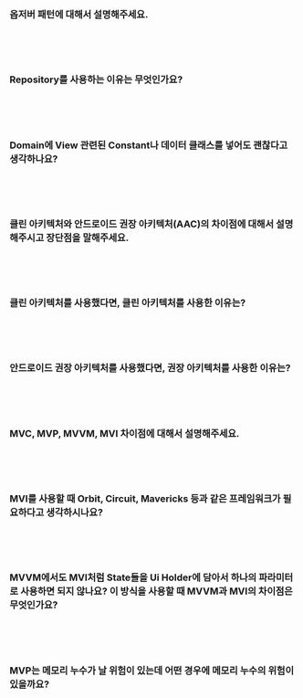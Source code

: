 ### 옵저버 패턴에 대해서 설명해주세요.

<br><br><br>

### Repository를 사용하는 이유는 무엇인가요?

<br><br><br>

### Domain에 View 관련된 Constant나 데이터 클래스를 넣어도 괜찮다고 생각하나요?

<br><br><br>

### 클린 아키텍처와 안드로이드 권장 아키텍처(AAC)의 차이점에 대해서 설명해주시고 장단점을 말해주세요.

<br><br><br>

### 클린 아키텍처를 사용했다면, 클린 아키텍처를 사용한 이유는?

<br><br><br>

### 안드로이드 권장 아키텍처를 사용했다면, 권장 아키텍처를 사용한 이유는?

<br><br><br>

### MVC, MVP, MVVM, MVI 차이점에 대해서 설명해주세요.

<br><br><br>

### MVI를 사용할 때 Orbit, Circuit, Mavericks 등과 같은 프레임워크가 필요하다고 생각하시나요?

<br><br><br>

### MVVM에서도 MVI처럼 State들을 Ui Holder에 담아서 하나의 파라미터로 사용하면 되지 않나요? 이 방식을 사용할 때 MVVM과 MVI의 차이점은 무엇인가요?

<br><br><br>

### MVP는 메모리 누수가 날 위험이 있는데 어떤 경우에 메모리 누수의 위험이 있을까요?

<br><br><br>
